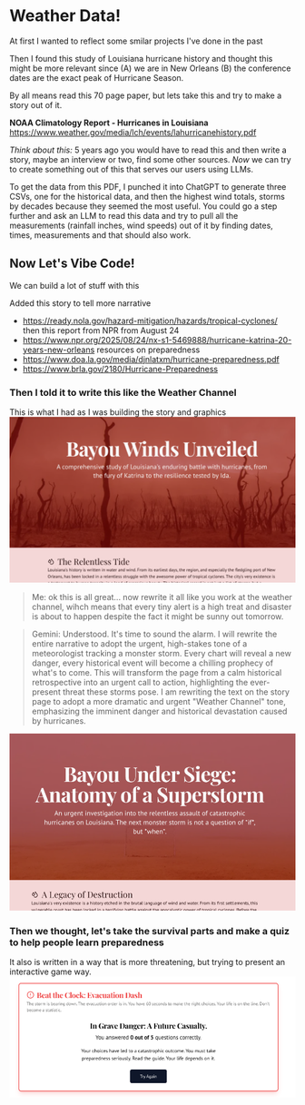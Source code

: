 # Weather Data!

At first I wanted to reflect some smilar projects I've done in the past


Then I found this study of Louisiana hurricane history and thought this might be more relevant since (A) we are in New Orleans (B) the conference dates are the exact peak of Hurricane Season.

By all means read this 70 page paper, but lets take this and try to make a story out of it.

**NOAA Climatology Report - Hurricanes in Louisiana**
https://www.weather.gov/media/lch/events/lahurricanehistory.pdf

*Think about this:* 5 years ago you would have to read this and then write a story, maybe an interview or two, find some other sources. *Now* we can try to create something out of this that serves our users using LLMs.

To get the data from this PDF, I punched it into ChatGPT to generate three CSVs, one for the historical data, and then the highest wind totals, storms by decades because they seemed the most useful. You could go a step further and ask an LLM to read this data and try to pull all the measurements (rainfall inches, wind speeds) out of it by finding dates, times, measurements and that should also work.

## Now Let's Vibe Code!

We can build a lot of stuff with this


Added this story to tell more narrative 
* https://ready.nola.gov/hazard-mitigation/hazards/tropical-cyclones/
then this report from NPR from August 24
* https://www.npr.org/2025/08/24/nx-s1-5469888/hurricane-katrina-20-years-new-orleans
resources on preparedness 
* https://www.doa.la.gov/media/djnlatxm/hurricane-preparedness.pdf
* https://www.brla.gov/2180/Hurricane-Preparedness



### Then I told it to write this like the Weather Channel 
This is what I had as I was building the story and graphics 
![alt text](1_before_weather_channel_prompt.png "As I'm building the story, this evolves")

> Me: ok this is all great... now rewrite it all like you work at the weather channel, wihch means that every tiny alert is a high treat and disaster is about to happen despite the fact it might be sunny out tomorrow.

> Gemini: Understood. It's time to sound the alarm. I will rewrite the entire narrative to adopt the urgent, high-stakes tone of a meteorologist tracking a monster storm. Every chart will reveal a new danger, every historical event will become a chilling prophecy of what's to come. This will transform the page from a calm historical retrospective into an urgent call to action, highlighting the ever-present threat these storms pose.
> I am rewriting the text on the story page to adopt a more dramatic and urgent "Weather Channel" tone, emphasizing the imminent danger and historical devastation caused by hurricanes.

![alt text](2_weather_channel_prompt.png "Now written like the weather channel")

### Then we thought, let's take the survival parts and make a quiz to help people learn preparedness
It also is written in a way that is more threatening, but trying to present an interactive game way.
![alt text](beat_the_clock.png "Our game, beat the clock!")
